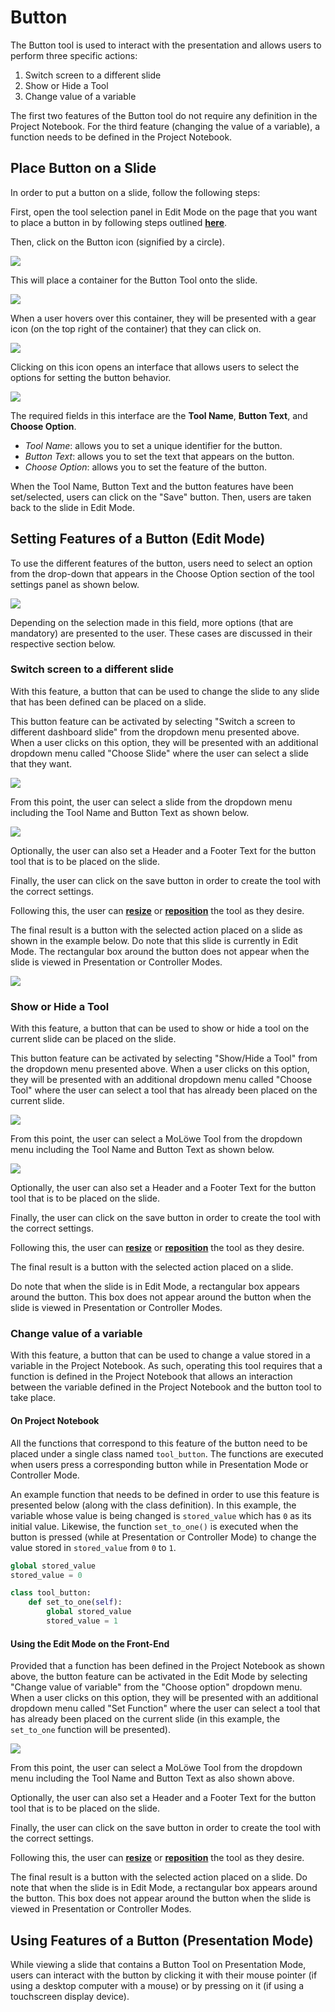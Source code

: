 # Button

The Button tool is used to interact with the presentation and allows users to perform three specific actions:

1. Switch screen to a different slide
2. Show or Hide a Tool
3. Change value of a variable

The first two features of the Button tool do not require any definition in the Project Notebook.
For the third feature (changing the value of a variable), a function needs to be defined in the Project Notebook.

## **Place Button on a Slide**

In order to put a button on a slide, follow the following steps:

First, open the tool selection panel in Edit Mode on the page that you want to place a button in by following steps
outlined [**here**](docs/03-edit-mode/05_slides.md#4-editing-slides-edit-mode).

Then, click on the Button icon (signified by a circle).

![](/img/doc/58_create_button.jpg)

This will place a container for the Button Tool onto the slide.

![](/img/doc/38_tool_field.jpg)

When a user hovers over this container, they will be presented with a gear icon (on the top right of the container) that they can click on.

![](/img/doc/39_hover_tool_container.jpg)

Clicking on this icon opens an interface that allows users to select the options for setting the button behavior.

![](/img/doc/59_button_options.jpg)

The required fields in this interface are the **Tool Name**, **Button Text**, and **Choose Option**.

* *Tool Name*: allows you to set a unique identifier for the button.
* *Button Text*: allows you to set the text that appears on the button.
* *Choose Option*: allows you to set the feature of the button. 

When the Tool Name, Button Text and the button features have been set/selected, users can click on the "Save" button.
Then, users are taken back to the slide in Edit Mode.

## **Setting Features of a Button (Edit Mode)**

To use the different features of the button, users need to select an option from the drop-down that appears in the
Choose Option section of the tool settings panel as shown below.

![](/img/doc/60_button_settings.jpg)

Depending on the selection made in this field, more options (that are mandatory) are presented to the user.
These cases are discussed in their respective section below.

### Switch screen to a different slide

With this feature, a button that can be used to change the slide to any slide that has been defined can be placed on a slide.

This button feature can be activated by selecting "Switch a screen to different dashboard slide" from the dropdown menu presented above.
When a user clicks on this option, they will be presented with an additional dropdown menu called "Choose Slide" where the user can
select a slide that they want.

![](/img/doc/61_button_feature_1.jpg)

From this point, the user can select a slide from the dropdown menu including the Tool Name and Button Text as shown below.

![](/img/doc/61_button_feature_1_1.jpg)

Optionally, the user can also set a Header and a Footer Text for the button tool that is to be placed on the slide.

Finally, the user can click on the save button in order to create the tool with the correct settings.

Following this, the user can [**resize**](00_overview.md#resize-a-tool) or [**reposition**](00_overview.md#reposition-a-tool) the tool as they desire.

The final result is a button with the selected action placed on a slide as shown in the example below.
Do note that this slide is currently in Edit Mode. The rectangular box around the button does not appear when the slide
is viewed in Presentation or Controller Modes.

![](/img/doc/61_button_feature_1_2.jpg)

### Show or Hide a Tool

With this feature, a button that can be used to show or hide a tool on the current slide can be placed on the slide.

This button feature can be activated by selecting "Show/Hide a Tool" from the dropdown menu presented above.
When a user clicks on this option, they will be presented with an additional dropdown menu called "Choose Tool" where
the user can select a tool that has already been placed on the current slide.

![](/img/doc/61_button_feature_2_2.jpg)

From this point, the user can select a MoLöwe Tool from the dropdown menu including the Tool Name and Button Text as shown below.

![](/img/doc/61_button_feature_2_3.jpg)

Optionally, the user can also set a Header and a Footer Text for the button tool that is to be placed on the slide.

Finally, the user can click on the save button in order to create the tool with the correct settings.

Following this, the user can [**resize**](00_overview.md#resize-a-tool) or [**reposition**](00_overview.md#reposition-a-tool) the tool as they desire.

The final result is a button with the selected action placed on a slide. 

Do note that when the slide is in Edit Mode, a rectangular box appears around the button. This box does not appear around the button when the slide is viewed in Presentation or Controller Modes.

### Change value of a variable

With this feature, a button that can be used to change a value stored in a variable in the Project Notebook. As such, operating this tool requires that a function is defined in the Project Notebook that allows an interaction between the variable defined in the Project Notebook and the button tool to take place.

#### On Project Notebook

All the functions that correspond to this feature of the button need to be placed under a single class named `tool_button`.
The functions are executed when users press a corresponding button while in Presentation Mode or Controller Mode.

An example function that needs to be defined in order to use this feature is presented below (along with the class definition).
In this example, the variable whose value is being changed is `stored_value` which has `0` as its initial value.
Likewise, the function `set_to_one()` is executed when the button is pressed (while at Presentation or Controller Mode)
to change the value stored in `stored_value` from `0` to `1`.

```python
global stored_value
stored_value = 0

class tool_button:
    def set_to_one(self):
        global stored_value
        stored_value = 1

```

#### Using the Edit Mode on the Front-End

Provided that a function has been defined in the Project Notebook as shown above, the button feature can be activated
in the Edit Mode by selecting "Change value of variable" from the "Choose option" dropdown menu.
When a user clicks on this option, they will be presented with an additional dropdown menu called "Set Function"
where the user can select a tool that has already been placed on the current slide (in this example, the `set_to_one` function will be presented).

![](/img/doc/61_button_feature_3_1.jpg)

From this point, the user can select a MoLöwe Tool from the dropdown menu including the Tool Name and Button Text as also shown above.

Optionally, the user can also set a Header and a Footer Text for the button tool that is to be placed on the slide.

Finally, the user can click on the save button in order to create the tool with the correct settings.

Following this, the user can [**resize**](00_overview.md#resize-a-tool) or [**reposition**](00_overview.md#reposition-a-tool) the tool as they desire.

The final result is a button with the selected action placed on a slide. Do note that when the slide is in Edit Mode,
a rectangular box appears around the button. This box does not appear around the button when the slide is viewed in
Presentation or Controller Modes.

## **Using Features of a Button (Presentation Mode)**

While viewing a slide that contains a Button Tool on Presentation Mode, users can interact with the button by
clicking it with their mouse pointer (if using a desktop computer with a mouse) or by pressing on it (if using a touchscreen display device).

